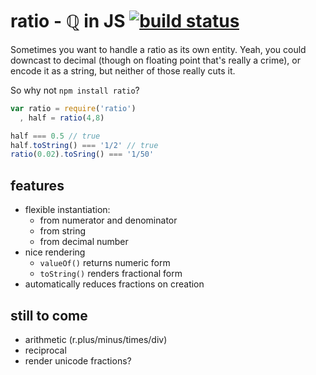 # ratio - ℚ in JS [![build status](https://secure.travis-ci.org/agnoster/ratio.png?branch=master)](http://travis-ci.org/agnoster/ratio)

Sometimes you want to handle a ratio as its own entity. Yeah, you could downcast to decimal (though on floating point that's really a crime), or encode it as a string, but neither of those really cuts it.

So why not `npm install ratio`?

```js
var ratio = require('ratio')
  , half = ratio(4,8)

half === 0.5 // true
half.toString() === '1/2' // true
ratio(0.02).toSring() === '1/50'
```

## features

* flexible instantiation:
  * from numerator and denominator
  * from string
  * from decimal number
* nice rendering
  * `valueOf()` returns numeric form
  * `toString()` renders fractional form
* automatically reduces fractions on creation

## still to come

* arithmetic (r.plus/minus/times/div)
* reciprocal
* render unicode fractions?
